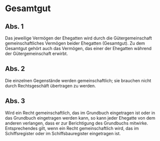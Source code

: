 # Gesamtgut



## Abs. 1

 Das jeweilige Vermögen der Ehegatten wird durch die Gütergemeinschaft gemeinschaftliches Vermögen beider Ehegatten (Gesamtgut). Zu dem Gesamtgut gehört auch das Vermögen, das einer der Ehegatten während der Gütergemeinschaft erwirbt.

## Abs. 2

 Die einzelnen Gegenstände werden gemeinschaftlich; sie brauchen nicht durch Rechtsgeschäft übertragen zu werden.

## Abs. 3

 Wird ein Recht gemeinschaftlich, das im Grundbuch eingetragen ist oder in das Grundbuch eingetragen werden kann, so kann jeder Ehegatte von dem anderen verlangen, dass er zur Berichtigung des Grundbuchs mitwirke. Entsprechendes gilt, wenn ein Recht gemeinschaftlich wird, das im Schiffsregister oder im Schiffsbauregister eingetragen ist. 

